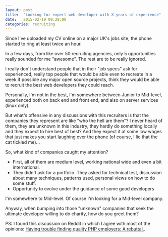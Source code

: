 ```yaml
---
layout: post
title:  "Looking for expert web developer with X years of experience"
date:   2015-02-19 09:28:00
categories: recruiting
---
```


Since I've uploaded my CV online on a major UK's jobs site, the phone started to ring at least twice an hour.

In a few days, from like over 50 recruiting agencies, only 5 opportunities really sounded for me "awesome". The rest are to be really ignored.

I really don't understand people that in their "job specs" ask for experienced, really top people that would be able even to recreate in a week if possible any major open source projects, think they would be able to recruit the best web developers they could reach.

Personally, I'm not in the best, I'm somewhere between Junior to Mid-level, experienced both on back end and front end, and also on server services (linux only).

But what's offensive in any discussions with this recruiters is that the companies they represent are like "who the hell are them"? I never heard of them, they are unknown in this industry, they hardly do something locally and they expect to hire best of best? And they expect it at some low wages that just makes you start laughing over the phone (of course, I lie that the cat tickled me)...

So, what kind of companies caught my attention?

* First, all of them are medium level, working national wide and even a bit international.
* They didn't ask for a portfolio. They asked for technical test, discussion about many techniques, patterns used, personal views on how to do some stuff.
* Opportunity to evolve under the guidance of some good developers

I'm somewhere to Mid-level. Of course I'm looking for a Mid-level company.

Anyway, when bumping into those "unknown" companies that seek the ultimate developer willing to do charity, how do you greet them?

PS: I found this discussion on Reddit in which I agree with most of the opinions: [Having trouble finding quality PHP employers: A rebuttal.](http://www.reddit.com/r/PHP/comments/mmvn2/having_trouble_finding_quality_php_employers_a/).